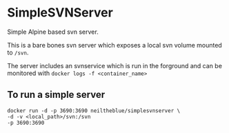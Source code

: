 SimpleSVNServer
=================
 
Simple Alpine based svn server.

This is a bare bones svn server which exposes a local svn volume mounted to `/svn`.

The server includes an svnservice which is run in the forground and can be monitored with `docker logs -f <container_name>`

## To run a simple server

  ```
  docker run -d -p 3690:3690 neiltheblue/simplesvnserver \
  -d -v <local_path>/svn:/svn 
  -p 3690:3690
  ```
  
